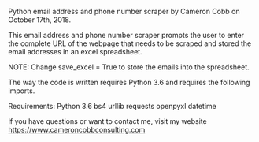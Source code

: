 Python email address and phone number scraper by Cameron Cobb on October 17th, 2018.

This email address and phone number scraper prompts the user to enter the complete URL 
of the webpage that needs to be scraped and stored the email addresses in an excel spreadsheet.

NOTE: Change save_excel = True to store the emails into the spreadsheet.

The way the code is written requires Python 3.6 and requires the following imports. 

Requirements:
Python 3.6
bs4
urllib
requests
openpyxl
datetime

If you have questions or want to contact me, visit my website https://www.cameroncobbconsulting.com
